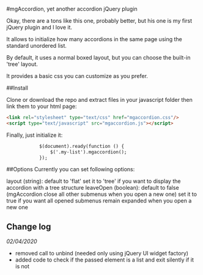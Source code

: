 #mgAccordion, yet another accordion jQuery plugin

Okay, there are a tons like this one, probably better, but his one is my first jQuery plugin and I love it.

It allows to initialize how many accordions in the same page using the standard unordered list.

By default, it uses a normal boxed layout, but you can choose the built-in 'tree' layout.

It provides a basic css you can customize as you prefer.

##Install

Clone or download the repo and extract files in your javascript folder then link them to your html page:
```html
<link rel="stylesheet" type="text/css" href="mgaccordion.css"/>
<script type="text/javascript" src="mgaccordion.js"></script>
```

Finally, just initialize it:
```html
			$(document).ready(function () {
				$('.my-list').mgaccordion();
			});
```

##Options
Currently you can set following options:

layout (string):     default to 'flat'
				             set it to 'tree' if you want to display the accordion with a tree structure
leaveOpen (boolean): default to false (mgAccordion close all other submenus when you open a new one)
										 set it to true if you want all opened submenus remain expanded when you open a new one

## Change log
*02/04/2020*
+ removed call to unbind (needed only using jQuery UI widget factory)
+ added code to check if the passed element is a list and exit silently if it is not
